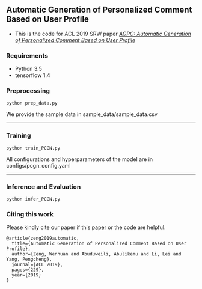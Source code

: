 ## Automatic Generation of Personalized Comment Based on User Profile
- This is the code for ACL 2019 SRW paper *[AGPC: Automatic Generation of Personalized Comment Based on User Profile](https://arxiv.org/pdf/1907.10371v1.pdf)* 

### Requirements
* Python 3.5
* tensorflow 1.4

### Preprocessing
```
python prep_data.py 
```
We provide the sample data in sample_data/sample_data.csv

***************************************************************

### Training
```
python train_PCGN.py
```
All configurations and hyperparameters of the model are in configs/pcgn_config.yaml
****************************************************************

### Inference and Evaluation
```
python infer_PCGN.py
```
### Citing this work
Please kindly cite our paper if this [paper](https://arxiv.org/pdf/1907.10371v1.pdf) or the code are helpful.
```
@article{zeng2019automatic,
  title={Automatic Generation of Personalized Comment Based on User Profile},
  author={Zeng, Wenhuan and Abuduweili, Abulikemu and Li, Lei and Yang, Pengcheng},
  journal={ACL 2019},
  pages={229},
  year={2019}
}
```
